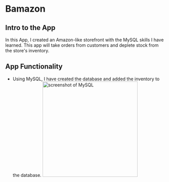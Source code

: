 <h1>Bamazon</h1>

<h2>Intro to the App</h2>
<p>In this App, I created an Amazon-like storefront with the MySQL skills I have learned. This app will take orders from customers and deplete stock from the store's inventory.</p>

<h2>App Functionality</h2>
<ul>
<li>
  <p>Using MySQL, I have created the database and added the inventory to the database. <img src="./image-for-customer-side/MySQL" alt="screenshot of MySQL" width="300px"><p>
</li>




</ul>
